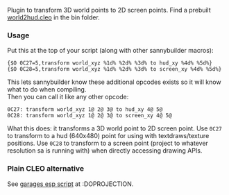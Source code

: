 Plugin to transform 3D world points to 2D screen points.
Find a prebuilt [world2hud.cleo](bin/world2hud.cleo) in the bin folder.

### Usage
Put this at the top of your script (along with other sannybuilder macros):
```
{$O 0C27=5,transform world_xyz %1d% %2d% %3d% to hud_xy %4d% %5d%}
{$O 0C28=5,transform world_xyz %1d% %2d% %3d% to screen_xy %4d% %5d%}
```
This lets sannybuilder know these additional opcodes exists so it will know what to do when compiling.  
Then you can call it like any other opcode:
```
0C27: transform world_xyz 1@ 2@ 3@ to hud_xy 4@ 5@
0C28: transform world_xyz 1@ 2@ 3@ to screen_xy 4@ 5@
```
What this does: it transforms a 3D world point to 2D screen point. Use `0C27` to transform to a hud (640x480) point for using with textdraws/texture positions. Use `0C28` to transform to a screen point (project to whatever resolution sa is running with) when directly accessing drawing APIs.

### Plain CLEO alternative
See [garages esp script](../../scm/garages/scr.txt) at :DOPROJECTION.

